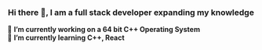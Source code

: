 <h3 align="center">Hi there 👋, I am a full stack developer expanding my knowledge</h3>

🔭 **I’m currently working on a 64 bit C++ Operating System**\
🌱 **I’m currently learning C++, React**

